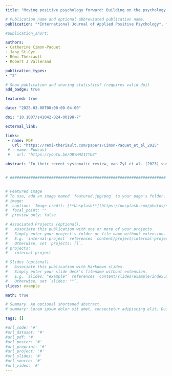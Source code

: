 ```yaml
---
title: "Moving positive psychology forward: Building on the psychology of passion"

# Publication name and optional abbreviated publication name.
publication: "*International Journal of Applied Positive Psychology*, *10*(14), 1-19. <a href='https://doi.org/10.1007/s41042-024-00198-7' target='_blank' rel='noopener noreferrer'>doi.org/10.1007/s41042-024-00198-7</a>"

#publication_short: 

authors:
- Catherine Cimon-Paquet
- Jany St-Cyr
- Rémi Thériault
- Robert J Vallerand

publication_types:
- "2"

# Show publication and sharing statistics? (requires valid doi)
add_badge: true

featured: true

date: "2025-03-08T00:00:00-04:00"

doi: "10.1007/s41042-024-00198-7"

external_link: 

links: 
 - name: PDF
   url: "https://remi-theriault.com/papers/Cimon‑Paquet_et_al_2025"
 # - name: Podcast
 #   url: "https://youtu.be/OBYHHZ1TYb8"

abstract: "In their recent systematic review, van Zyl et al. (2023) summarized contemporary critiques formulated toward the field of positive psychology. Within this research field, considerable differences exist with regard to the rigor of the methodological strategies used in each domain or subfield. These authors have identified six “broad critiques/criticisms” or overarching themes: “(a) positive psychology lacks proper theorizing and conceptual thinking; (b) the measurement of positive psychological constructs and the research methodologies are problematic; (c) positive psychology is a pseudoscience that lacks empirical evidence and shows poor replicability; (d) positive psychology lacks novelty and self-isolates from mainstream and general psychology; (e) positive psychology is a decontextualized neo-liberalist ideology that caused harm; and (f) positive psychology is a capitalistic venture” (van Zyl et al., 2023, p. 7). In this article, we use these six themes to allow us to identify some of the strengths and weaknesses of the Dualistic Model of Passion (Vallerand, 2015), thereby contributing to making recommendations as to how to improve the subfield of passion research. We believe that applying this systematic and critical analysis to other subfields of positive psychology should ultimately contribute to improving the future development of positive psychology as a whole."


# ####################################################################


# Featured image
# To use, add an image named `featured.jpg/png` to your page's folder. 
# image:
#  caption: 'Image credit: [**Unsplash**](https://unsplash.com/photos/s9CC2SKySJM)'
#  focal_point: ""
#  preview_only: false

# Associated Projects (optional).
#   Associate this publication with one or more of your projects.
#   Simply enter your project's folder or file name without extension.
#   E.g. `internal-project` references `content/project/internal-project/index.md`.
#   Otherwise, set `projects: []`.
# projects:
# - internal-project

# Slides (optional).
#   Associate this publication with Markdown slides.
#   Simply enter your slide deck's filename without extension.
#   E.g. `slides: "example"` references `content/slides/example/index.md`.
#   Otherwise, set `slides: ""`.
slides: example

math: true

# Summary. An optional shortened abstract.
# summary: Lorem ipsum dolor sit amet, consectetur adipiscing elit. Duis posuere tellus ac convallis placerat. Proin tincidunt magna sed ex sollicitudin condimentum.

tags: []

#url_code: '#'
#url_dataset: '#'
#url_pdf: '#'
#url_poster: '#'
#url_preprint: '#'
#url_project: '#'
#url_slides: '#'
#url_source: '#'
#url_video: '#'
---
```

